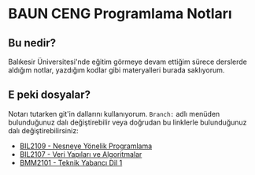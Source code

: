 # BAUN CENG Programlama Notları
## Bu nedir?
Balıkesir Üniversitesi'nde eğitim görmeye devam ettiğim sürece derslerde aldığım notlar, yazdığım kodlar gibi materyalleri burada saklıyorum.

## E peki dosyalar?
Notarı tutarken git'in dallarını kullanıyorum. `Branch:` adlı menüden bulunduğunuz dalı değiştirebilir veya doğrudan bu linklerle bulunduğunuz dalı değiştirebilirsiniz:

- [BIL2109 - Nesneye Yönelik Programlama](https://github.com/thesseyren/baun-ceng-notlar/tree/BIL2109-nesneye-yonelik-programlama)
- [BIL2107 - Veri Yapıları ve Algoritmalar](https://github.com/thesseyren/baun-ceng-notlar/tree/BIL2107-veri-yapilari-ve-algoritmalar)
- [BMM2101 - Teknik Yabancı Dil 1](https://github.com/thesseyren/baun-ceng-notlar/tree/BMM2101-teknik-yabanci-dil-1)
